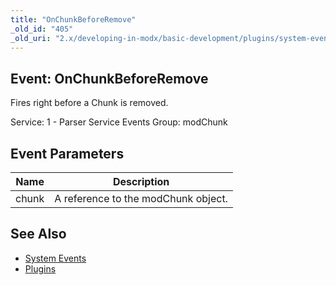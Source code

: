```yaml
---
title: "OnChunkBeforeRemove"
_old_id: "405"
_old_uri: "2.x/developing-in-modx/basic-development/plugins/system-events/onchunkbeforeremove"
---
```


## Event: OnChunkBeforeRemove

Fires right before a Chunk is removed.

Service: 1 - Parser Service Events 
Group: modChunk

## Event Parameters

| Name | Description |
|------|-------------|
| chunk | A reference to the modChunk object. |
## See Also

- [System Events](developing-in-modx/basic-development/plugins/system-events "System Events")
- [Plugins](developing-in-modx/basic-development/plugins "Plugins")